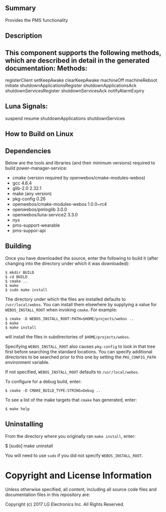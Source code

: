 Summary
-------
Provides the PMS functionality

Description
-----------

This component supports the following methods, which are described in detail in the generated documentation:
Methods:
--------
registerClient
setKeepAwake
clearKeepAwake
machineOff
machineReboot
initiate
shutdownApplicationsRegister
shutdownApplicationsAck
shutdownServicesRegister
shutdownServicesAck
notifyAlarmExpiry

Luna Signals:
------------
suspend
resume
shutdownApplications
shutdownServices

How to Build on Linux
---------------------

## Dependencies

Below are the tools and libraries (and their minimum versions) required to build power-manager-service:

* cmake (version required by openwebos/cmake-modules-webos)
* gcc 4.6.4
* glib-2.0 2.32.1
* make (any version)
* pkg-config 0.26
* openwebos/cmake-modules-webos 1.0.0~rc4
* openwebos/pmloglib 3.0.0
* openwebos/luna-service2 3.3.0
* nyx
* pms-support-wearable
* pms-suppor-api

## Building

Once you have downloaded the source, enter the following to build it (after
changing into the directory under which it was downloaded):

    $ mkdir BUILD
    $ cd BUILD
    $ cmake ..
    $ make
    $ sudo make install

The directory under which the files are installed defaults to `/usr/local/webos`.
You can install them elsewhere by supplying a value for `WEBOS_INSTALL_ROOT`
when invoking `cmake`. For example:

    $ cmake -D WEBOS_INSTALL_ROOT:PATH=$HOME/projects/webos ..
    $ make
    $ make install

will install the files in subdirectories of `$HOME/projects/webos`.

Specifying `WEBOS_INSTALL_ROOT` also causes `pkg-config` to look in that tree
first before searching the standard locations. You can specify additional
directories to be searched prior to this one by setting the `PKG_CONFIG_PATH`
environment variable.

If not specified, `WEBOS_INSTALL_ROOT` defaults to `/usr/local/webos`.

To configure for a debug build, enter:

    $ cmake -D CMAKE_BUILD_TYPE:STRING=Debug ..

To see a list of the make targets that `cmake` has generated, enter:

    $ make help

## Uninstalling

From the directory where you originally ran `make install`, enter:

 $ [sudo] make uninstall

You will need to use `sudo` if you did not specify `WEBOS_INSTALL_ROOT`.

Copyright and License Information
=================================
Unless otherwise specified, all content, including all source code files and
documentation files in this repository are:

Copyright (c) 2017 LG Electronics Inc. All Rights Reserved.
